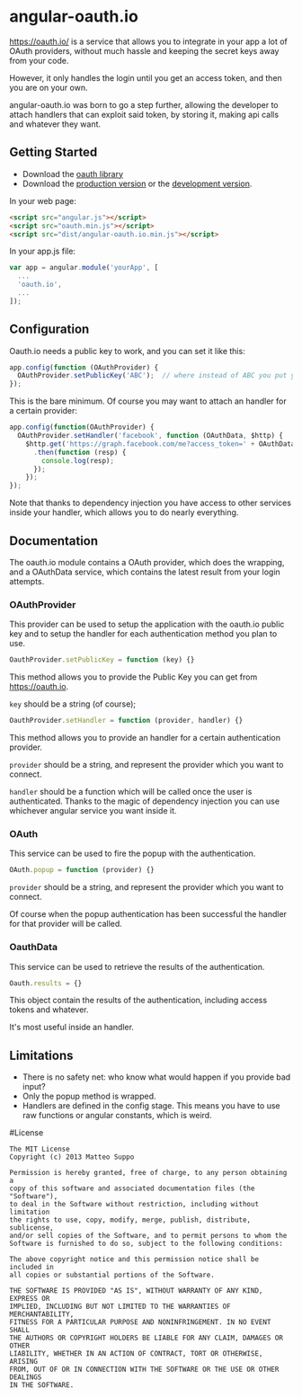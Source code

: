 # angular-oauth.io

https://oauth.io/ is a service that allows you to integrate in your app a lot of
OAuth providers, without much hassle and keeping the secret keys away from your
code.

However, it only handles the login until you get an access token, and then you
are on your own.

angular-oauth.io was born to go a step further, allowing the developer to attach
handlers that can exploit said token, by storing it, making api calls and
whatever they want.

## Getting Started

* Download the [oauth library][oauth]
* Download the [production version][min] or the [development version][max].

[oauth]: https://oauth.io//auth/download/latest/oauth.min.js
[min]: https://raw.github.com/matteosuppo/jquery-angular-oauth.io/master/dist/angular-oauth.io.min.js
[max]: https://raw.github.com/matteosuppo/jquery-angular-oauth.io/master/dist/angular-oauth.io.js

In your web page:

```html
<script src="angular.js"></script>
<script src="oauth.min.js"></script>
<script src="dist/angular-oauth.io.min.js"></script>
```

In your app.js file:

```javascript
var app = angular.module('yourApp', [
  ...
  'oauth.io',
  ...
]);
```

## Configuration

Oauth.io needs a public key to work, and you can set it like this:

```javascript
app.config(function (OAuthProvider) {
  OAuthProvider.setPublicKey('ABC');  // where instead of ABC you put your key
});
```

This is the bare minimum. Of course you may want to attach an handler for a
certain provider:

```javascript
app.config(function(OAuthProvider) {
  OAuthProvider.setHandler('facebook', function (OAuthData, $http) {
    $http.get('https://graph.facebook.com/me?access_token=' + OAuthData.result.access_token)
      .then(function (resp) {
        console.log(resp);
      });
    });
});
```

Note that thanks to dependency injection you have access to other services inside
your handler, which allows you to do nearly everything.

## Documentation

The oauth.io module contains a OAuth provider, which does the wrapping, and a
OAuthData service, which contains the latest result from your login attempts.

### OAuthProvider
This provider can be used to setup the application with the oauth.io public key
and to setup the handler for each authentication method you plan to use.

```javascript
OauthProvider.setPublicKey = function (key) {}
```

This method allows you to provide the Public Key you can get from
https://oauth.io.

```key``` should be a string (of course);

```javascript
OauthProvider.setHandler = function (provider, handler) {}
```

This method allows you to provide an handler for a certain authentication
provider.

```provider``` should be a string, and represent the provider which you want
to connect.

```handler``` should be a function which will be called once the user is
authenticated. Thanks to the magic of dependency injection you can use
whichever angular service you want inside it.

### OAuth
This service can be used to fire the popup with the authentication.

```javascript
OAuth.popup = function (provider) {}
```

```provider``` should be a string, and represent the provider which you want
to connect.

Of course when the popup authentication has been successful the handler for
that provider will be called.

### OauthData
This service can be used to retrieve the results of the authentication.

```javascript
Oauth.results = {}
```

This object contain the results of the authentication, including access
tokens and whatever.

It's most useful inside an handler.

## Limitations
* There is no safety net: who know what would happen if you provide bad input?
* Only the popup method is wrapped.
* Handlers are defined in the config stage. This means you have to use raw
functions or angular constants, which is weird.

#License

    The MIT License
    Copyright (c) 2013 Matteo Suppo

    Permission is hereby granted, free of charge, to any person obtaining a
    copy of this software and associated documentation files (the "Software"),
    to deal in the Software without restriction, including without limitation
    the rights to use, copy, modify, merge, publish, distribute, sublicense,
    and/or sell copies of the Software, and to permit persons to whom the
    Software is furnished to do so, subject to the following conditions:

    The above copyright notice and this permission notice shall be included in
    all copies or substantial portions of the Software.

    THE SOFTWARE IS PROVIDED "AS IS", WITHOUT WARRANTY OF ANY KIND, EXPRESS OR
    IMPLIED, INCLUDING BUT NOT LIMITED TO THE WARRANTIES OF MERCHANTABILITY,
    FITNESS FOR A PARTICULAR PURPOSE AND NONINFRINGEMENT. IN NO EVENT SHALL
    THE AUTHORS OR COPYRIGHT HOLDERS BE LIABLE FOR ANY CLAIM, DAMAGES OR OTHER
    LIABILITY, WHETHER IN AN ACTION OF CONTRACT, TORT OR OTHERWISE, ARISING
    FROM, OUT OF OR IN CONNECTION WITH THE SOFTWARE OR THE USE OR OTHER DEALINGS
    IN THE SOFTWARE.

